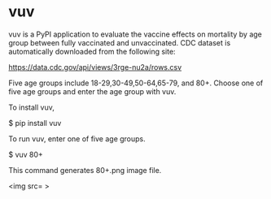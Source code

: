 # vuv
vuv is a PyPI application to evaluate the vaccine effects on mortality by age group 
between fully vaccinated and unvaccinated. 
CDC dataset is automatically downloaded from the following site:

https://data.cdc.gov/api/views/3rge-nu2a/rows.csv

Five age groups include 18-29,30-49,50-64,65-79, and 80+. 
Choose one of five age groups and enter the age group with vuv.

To install vuv, 

$ pip install vuv

To run vuv, enter one of five age groups.

$ vuv 80+

This command generates 80+.png image file.

<img src= >
